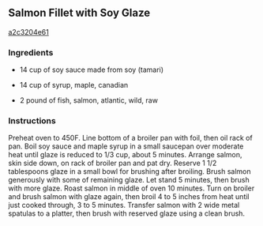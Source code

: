 ## Salmon Fillet with Soy Glaze

[a2c3204e61](http://www.food.com/recipe/salmon-fillet-with-soy-glaze-58859)

### Ingredients

 - 14 cup of soy sauce made from soy (tamari)

 - 14 cup of syrup, maple, canadian

 - 2 pound of fish, salmon, atlantic, wild, raw

### Instructions

Preheat oven to 450F. Line bottom of a broiler pan with foil, then oil rack of pan. Boil soy sauce and maple syrup in a small saucepan over moderate heat until glaze is reduced to 1/3 cup, about 5 minutes. Arrange salmon, skin side down, on rack of broiler pan and pat dry. Reserve 1 1/2 tablespoons glaze in a small bowl for brushing after broiling. Brush salmon generously with some of remaining glaze. Let stand 5 minutes, then brush with more glaze. Roast salmon in middle of oven 10 minutes. Turn on broiler and brush salmon with glaze again, then broil 4 to 5 inches from heat until just cooked through, 3 to 5 minutes. Transfer salmon with 2 wide metal spatulas to a platter, then brush with reserved glaze using a clean brush.